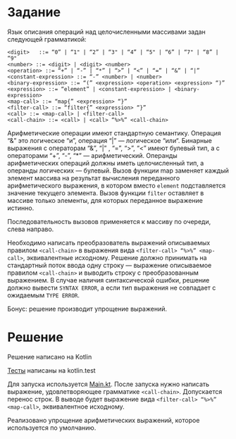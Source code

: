 # Задание

Язык описания операций над целочисленными массивами задан следующей грамматикой:
```
<digit>   ::= “0” | “1" | “2” | “3" | “4” | “5" | “6” | “7" | “8” | “9"
<number> ::= <digit> | <digit> <number>
<operation> ::= “+” | “-” | “*” | “>” | “<” | “=” | “&” | “|”
<constant-expression> ::= “-” <number> | <number>
<binary-expression> ::= “(” <expression> <operation> <expression> “)”
<expression> ::= “element” | <constant-expression> | <binary-expression>
<map-call> ::= “map{” <expression> “}”
<filter-call> ::= “filter{” <expression> “}”
<call> ::= <map-call> | <filter-call>
<call-chain> ::= <call> | <call> “%>%” <call-chain>
```
Арифметические операции имеют стандартную семантику. Операция “&” это логическое “и”, операция “|” — логическое “или“. Бинарные выражения с операторам “&”, “|” , “=”, “>”, “<” имеют булевый тип, а с операторами “+”, “-”, “*” — арифметический. Операнды арифметических операций должны иметь целочисленный тип, а операнды логических — булевый. Вызов функции map заменяет каждый элемент массива на результат вычисления переданного арифметического выражения, в котором вместо `element` подставляется значение текущего элемента. Вызов функции `filter` оставляет в массиве только элементы, для которых переданное выражение истинно.

Последовательность вызовов применяется к массиву по очереди, слева направо.

Необходимо написать преобразователь выражений описываемых правилом `<call-chain>` в выражения вида `<filter-call> “%>%” <map-call>`, эквивалентные исходному. Решение должно принимать на стандартный поток ввода одну строку — выражение описываемое правилом `<call-chain>` и выводить строку с преобразованным выражением. В случае наличия синтаксической ошибки, решение должно вывести `SYNTAX ERROR`, а если тип выражения не совпадает c ожидаемым `TYPE ERROR`.

Бонус: решение производит упрощение выражений.

# Решение

Решение написано на Kotlin

[Тесты](https://github.com/ikriushenkov/jb-intern-21-converter/blob/master/src/test/kotlin/ConverterTest.kt) написаны на kotlin.test

Для запуска используется [Main.kt](https://github.com/ikriushenkov/jb-intern-21-converter/blob/master/src/main/kotlin/Main.kt). После запуска нужно написать выражение, удовлетворяющее грамматике `<call-chain>`. Допускается перенос строк. В выводе будет выражение вида `<filter-call> “%>%” <map-call>`, эквивалентное исходному.

Реализовано упрощение арифметических выражений, которое используется по умолчанию.
